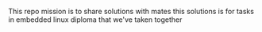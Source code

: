 This repo mission is to share solutions with mates this solutions is for tasks in embedded linux diploma that we've taken together
